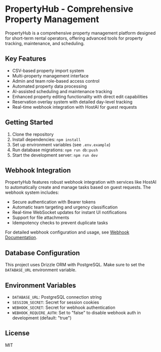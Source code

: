# PropertyHub - Comprehensive Property Management

PropertyHub is a comprehensive property management platform designed for short-term rental operators, offering advanced tools for property tracking, maintenance, and scheduling.

## Key Features

- CSV-based property import system
- Multi-property management interface
- Admin and team role-based access control
- Automated property data processing
- AI-assisted scheduling and maintenance tracking
- Enhanced property editing functionality with direct edit capabilities
- Reservation overlay system with detailed day-level tracking
- Real-time webhook integration with HostAI for guest requests

## Getting Started

1. Clone the repository
2. Install dependencies: `npm install`
3. Set up environment variables (see `.env.example`)
4. Run database migrations: `npm run db:push`
5. Start the development server: `npm run dev`

## Webhook Integration

PropertyHub features robust webhook integration with services like HostAI to automatically create and manage tasks based on guest requests. The webhook system includes:

- Secure authentication with Bearer tokens
- Automatic team targeting and urgency classification
- Real-time WebSocket updates for instant UI notifications
- Support for file attachments
- Idempotency checks to prevent duplicate tasks

For detailed webhook configuration and usage, see [Webhook Documentation](docs/WEBHOOK.md).

## Database Configuration

This project uses Drizzle ORM with PostgreSQL. Make sure to set the `DATABASE_URL` environment variable.

## Environment Variables

- `DATABASE_URL`: PostgreSQL connection string
- `SESSION_SECRET`: Secret for session cookies
- `WEBHOOK_SECRET`: Secret for webhook authentication
- `WEBHOOK_REQUIRE_AUTH`: Set to "false" to disable webhook auth in development (default: "true")

## License

MIT